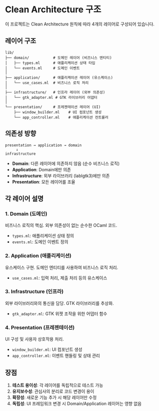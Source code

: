 # Clean Architecture 구조

이 프로젝트는 Clean Architecture 원칙에 따라 4개의 레이어로 구성되어 있습니다.

## 레이어 구조

```
lib/
├── domain/           # 도메인 레이어 (비즈니스 엔티티)
│   ├── types.ml      # 애플리케이션 상태 타입
│   └── events.ml     # 도메인 이벤트
│
├── application/      # 애플리케이션 레이어 (유스케이스)
│   └── use_cases.ml  # 비즈니스 로직 처리
│
├── infrastructure/   # 인프라 레이어 (외부 의존성)
│   └── gtk_adapter.ml # GTK 라이브러리 어댑터
│
└── presentation/     # 프레젠테이션 레이어 (UI)
    ├── window_builder.ml    # UI 컴포넌트 생성
    └── app_controller.ml    # 애플리케이션 컨트롤러
```

## 의존성 방향

```
presentation → application → domain
     ↓
infrastructure
```

- **Domain**: 다른 레이어에 의존하지 않음 (순수 비즈니스 로직)
- **Application**: Domain에만 의존
- **Infrastructure**: 외부 라이브러리 (lablgtk3)에만 의존
- **Presentation**: 모든 레이어를 조율

## 각 레이어 설명

### 1. Domain (도메인)
비즈니스 로직의 핵심. 외부 의존성이 없는 순수한 OCaml 코드.

- `types.ml`: 애플리케이션 상태 정의
- `events.ml`: 도메인 이벤트 정의

### 2. Application (애플리케이션)
유스케이스 구현. 도메인 엔티티를 사용하여 비즈니스 로직 처리.

- `use_cases.ml`: 입력 처리, 제출 처리 등의 유스케이스

### 3. Infrastructure (인프라)
외부 라이브러리와의 통신을 담당. GTK 라이브러리를 추상화.

- `gtk_adapter.ml`: GTK 위젯 조작을 위한 어댑터 함수

### 4. Presentation (프레젠테이션)
UI 구성 및 사용자 상호작용 처리.

- `window_builder.ml`: UI 컴포넌트 생성
- `app_controller.ml`: 이벤트 핸들링 및 상태 관리

## 장점

1. **테스트 용이성**: 각 레이어를 독립적으로 테스트 가능
2. **유지보수성**: 관심사의 분리로 코드 변경이 용이
3. **확장성**: 새로운 기능 추가 시 해당 레이어만 수정
4. **독립성**: UI 프레임워크 변경 시 Domain/Application 레이어는 영향 없음
